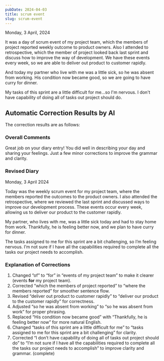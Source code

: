 ```yaml
---
pubDate: 2024-04-03
title: scrum event
slug: scrum-event
---
```


Monday, 3 April, 2024

It was a day of scrum event of my project team, which the members of project reported weekly outcome to product owners. Also I attended to retrospective, which the member of project looked back last sprint and discuss how to improve the way of development. We have these events every week, so we are able to deliver out product to customer rapidly.

And today my partner who live with me was a little sick, so he was absent from working. His condition now became good, so we are going to have curry for dinner.

My tasks of this sprint are a little difficult for me...so I'm nervous. I don't have capability of doing all of tasks out project should do.

## Automatic Correction Results by AI
The correction results are as follows:

### Overall Comments
Great job on your diary entry! You did well in describing your day and sharing your feelings. Just a few minor corrections to improve the grammar and clarity.

### Revised Diary
Monday, 3 April 2024

Today was the weekly scrum event for my project team, where the members reported the outcomes to the product owners. I also attended the retrospective, where we reviewed the last sprint and discussed ways to improve our development process. These events occur every week, allowing us to deliver our product to the customer rapidly.

My partner, who lives with me, was a little sick today and had to stay home from work. Thankfully, he is feeling better now, and we plan to have curry for dinner.

The tasks assigned to me for this sprint are a bit challenging, so I’m feeling nervous. I’m not sure if I have all the capabilities required to complete all the tasks our project needs to accomplish.

### Explanation of Corrections
1. Changed “of” to “for” in “events of my project team” to make it clearer (events **for** my project team).
2. Corrected “which the members of project reported” to “where the members reported” for smoother sentence flow.
3. Revised “deliver out product to customer rapidly” to “deliver our product to the customer rapidly” for correctness.
4. Adjusted “so he was absent from working” to “so he was absent from work” for proper phrasing.
5. Replaced “His condition now became good” with “Thankfully, he is feeling better now” for more natural English.
6. Changed “tasks of this sprint are a little difficult for me” to “tasks assigned to me for this sprint are a bit challenging” for clarity.
7. Corrected “I don’t have capability of doing all of tasks out project should do” to “I’m not sure if I have all the capabilities required to complete all the tasks our project needs to accomplish” to improve clarity and grammar. (complete)